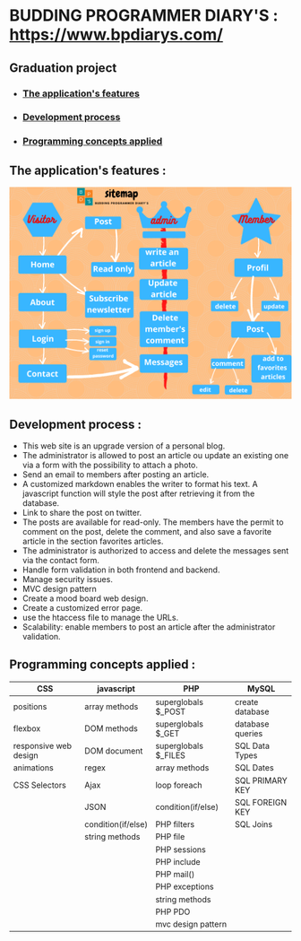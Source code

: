 # BUDDING PROGRAMMER DIARY'S : https://www.bpdiarys.com/
## Graduation project 

* ### [The application's features](#the-applications-features-)
* ### [Development process](#development-process-)	
* ### [Programming concepts applied](#programming-concepts-applied-)

## The application's features :
![sitemap](sitemap.png)

## Development process :
 * This web site is an upgrade version of a personal blog.
* The administrator is allowed to post an article ou update an existing one via a form with the possibility to attach a photo.
* Send an email to members after posting an article.
* A customized markdown enables the writer to format his text.  A javascript function will style the post after retrieving it from the database.
* Link to share the post on twitter. 
* The posts are available for read-only. The members have the permit to comment on the post, delete the comment, and also save a favorite article in the section favorites articles.
* The administrator is authorized to access and delete the messages sent via the contact form.
* Handle form validation in both frontend and backend.
* Manage security issues.
* MVC design pattern
* Create a mood board web design.
* Create a customized error page.
* use the htaccess file to manage the URLs.
* Scalability: enable members to post an article after the administrator validation.

## Programming concepts applied :

CSS | javascript|PHP|MySQL
----|------------|------|-----------
positions|array methods|superglobals $_POST| create database
flexbox|DOM methods|superglobals $_GET| database queries|
responsive web design|DOM document|   superglobals $_FILES|SQL Data Types
animations|regex|array methods |SQL Dates|
CSS Selectors |Ajax|loop foreach|SQL PRIMARY KEY 
| |JSON|condition(if/else)|SQL FOREIGN KEY|
| |condition(if/else)|PHP filters|SQL Joins|
| | string methods | PHP file|		
| | | PHP sessions|
| | | PHP include|
| | |PHP mail()|
| | | PHP exceptions|
| | | string methods|
| | | PHP PDO|
| | | mvc design pattern|



